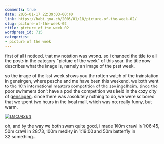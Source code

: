 ```yaml
---
comments: true
date: 2005-01-17 22:39:03+00:00
link: https://habi.gna.ch/2005/01/18/picture-of-the-week-02/
slug: picture-of-the-week-02
title: picture of the week 02
wordpress_id: 715
categories:
- picture of the week
---
```



first of all i noticed, that my notation was wrong, so i changed the title to all the posts in the category "picture of the week" of this year. the title now describes what the image is, namely an image of the past week.
  
so the image of the last week shows you the rotten watch of the trainstation in gensingen, where pesche and me have been this weekend. we both went to the 16th international masters competition of the [ssv ingelheim](http://www.ssv-ingelheim.de/). since the poor swimmers don't have a pool the competition was held in the cozy city of [gensingen](http://www.gensingen.de/). since there was absolutely nothing to do, we were so bored that we spent two hours in the local mall, which was not really funny, but warm.



[![Dsc04264](https://habi.gna.ch/blog/images/DSC04264-tm.jpg)](https://habi.gna.ch/blog/images/DSC04264.jpg)



oh, and by the way we both swam quite good, i made 100m crawl in 1:06:45, 50m crawl in 28:73, 100m medley in 1:19:00 and 50m butterfly in 32:something...

